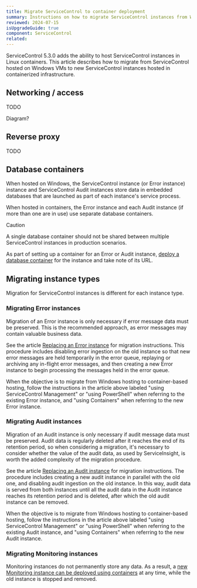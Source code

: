 ```yaml
---
title: Migrate ServiceControl to container deployment
summary: Instructions on how to migrate ServiceControl instances from Windows to container-based hosting.
reviewed: 2024-07-15
isUpgradeGuide: true
component: ServiceControl
related:
---
```


ServiceControl 5.3.0 adds the ability to host ServiceControl instances in Linux containers. This article describes how to migrate from ServiceControl hosted on Windows VMs to new ServiceControl instances hosted in containerized infrastructure.

## Networking / access

TODO

Diagram?

## Reverse proxy

TODO

## Database containers

When hosted on Windows, the ServiceControl instance (or Error instance) instance and ServiceControl Audit instances store data in embedded databases that are launched as part of each instance's service process.

When hosted in containers, the Error instance and each Audit instance (if more than one are in use) use separate database containers.

> [!CAUTION]
> A single database container should not be shared between multiple ServiceControl instances in production scenarios.

As part of setting up a container for an Error or Audit instance, [deploy a database container](/servicecontrol/ravendb/deployment/containers.md) for the instance and take note of its URL.

## Migrating instance types

Migration for ServiceControl instances is different for each instance type.

### Migrating Error instances

Migration of an Error instance is only necessary if error message data must be preserved. This is the recommended approach, as error messages may contain valuable business data.

See the article [Replacing an Error instance](/servicecontrol/migrations/replacing-error-instances/) for migration instructions. This procedure includes disabling error ingestion on the old instance so that new error messages are held temporarily in the error queue, replaying or archiving any in-flight error messages, and then creating a new Error instance to begin processing the messages held in the error queue.

When the objective is to migrate from Windows hosting to container-based hosting, follow the instructions in the article above labeled "using ServiceControl Management" or "using PowerShell" when referring to the existing Error instance, and "using Containers" when referring to the new Error instance.

### Migrating Audit instances

Migration of an Audit instance is only necessary if audit message data must be preserved. Audit data is regularly deleted after it reaches the end of its retention period, so when considering a migration, it's necessary to consider whether the value of the audit data, as used by ServiceInsight, is worth the added complexity of the migration procedure.

See the article [Replacing an Audit instance](/servicecontrol/migrations/replacing-audit-instances/) for migration instructions. The procedure includes creating a new audit instance in parallel with the old one, and disabling audit ingestion on the old instance. In this way, audit data is served from both instances until all the audit data in the Audit instance reaches its retention period and is deleted, after which the old audit instance can be removed.

When the objective is to migrate from Windows hosting to container-based hosting, follow the instructions in the article above labeled "using ServiceControl Management" or "using PowerShell" when referring to the existing Audit instance, and "using Containers" when referring to the new Audit instance.

### Migrating Monitoring instances

Monitoring instances do not permanently store any data. As a result, a [new Monitoring instance can be deployed using containers](/servicecontrol/monitoring-instances/deployment/containers.md) at any time, while the old instance is stopped and removed.